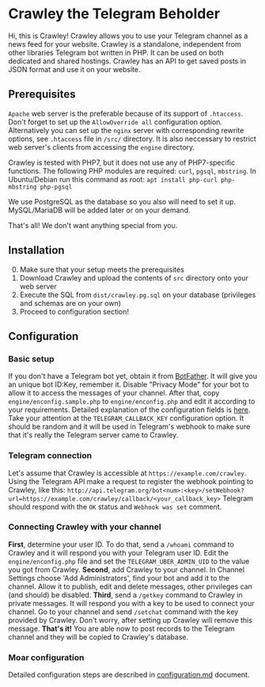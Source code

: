 # Crawley the Telegram Beholder
Hi, this is Crawley!
Crawley allows you to use your Telegram channel as a news feed for your website. Crawley is a standalone, independent from other libraries Telegram bot written in PHP. It can be used on both dedicated and shared hostings. Crawley has an API to get saved posts in JSON format and use it on your website. 

## Prerequisites
`Apache` web server is the preferable because of its support of `.htaccess`. Don't forget to set up the `AllowOverride all` configuration option. Alternatively you can set up the `nginx` server with corresponding rewrite options, see `.htaccess` file in `/src/` directory. It is also neccessary to restrict web server's clients from accessing the `engine` directory.

Crawley is tested with PHP7, but it does not use any of PHP7-specific functions. The following PHP modules are required: `curl`, `pgsql`, `mbstring`. 
In Ubuntu/Debian run this command as root:
```apt install php-curl php-mbstring php-pgsql```

We use PostgreSQL as the database so you also will need to set it up. MySQL/MariaDB will be added later or on your demand. 

That's all! We don't want anything special from you.

## Installation
0. Make sure that your setup meets the prerequisites
1. Download Crawley and upload the contents of `src` directory onto your web server
2. Execute the SQL from `dist/crawley.pg.sql` on your database (privileges and schemas are on your own)
3. Proceed to configuration section!

## Configuration
### Basic setup
If you don't have a Telegram bot yet, obtain it from [BotFather](https://teleg.run/BotFather). It will give you an unique bot ID:Key, remember it. Disable "Privacy Mode" for your bot to allow it to access the messages of your channel.
After that, copy `engine/enconfig.sample.php` to `engine/enconfig.php` and edit it according to your requirements. Detailed explanation of the configuration fields is [here](docs/enconfig.md). Take your attention at the `TELEGRAM_CALLBACK_KEY` configuration option. It should be random and it will be used in Telegram's webhook to make sure that it's really the Telegram server came to Crawley.

### Telegram connection
Let's assume that Crawley is accessible at `https://example.com/crawley`. Using the Telegram API make a request to register the webhook pointing to Crawley, like this:
```http://api.telegram.org/bot<num>:<key>/setWebhook?url=https://example.com/crawley/callback/<your_callback_key>```
Telegram should respond with the `OK` status and `Webhook was set` comment. 

### Connecting Crawley with your channel
**First**, determine your user ID. To do that, send a `/whoami` command to Crawley and it will respond you with your Telegram user ID. Edit the `engine/enconfig.php` file and set the `TELEGRAM_UBER_ADMIN_UID` to the value you got from Crawley. 
**Second**, add Crawley to your channel. In Channel Settings choose 'Add Administrators', find your bot and add it to the channel. Allow it to publish, edit and delete messages, other privileges can (and should) be disabled.
**Third**, send a `/getkey` command to Crawley in private messages. It will respond you with a key to be used to connect your channel. Go to your channel and send `/setchat` command with the key provided by Crawley. Don't worry, after setting up Crawley will remove this message.
**That's it!** You are able now to post records to the Telegram channel and they will be copied to Crawley's database. 

### Moar configuration
Detailed configuration steps are described in [configuration.md](docs/configuration.md) document.